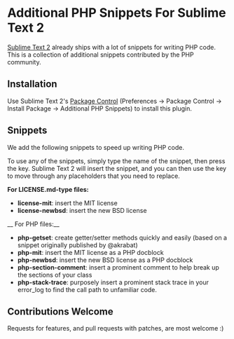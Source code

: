 Additional PHP Snippets For Sublime Text 2
==========================================

[Sublime Text 2](http://www.sublimetext.com/2) already ships with a lot of snippets for writing PHP code. This is a collection of additional snippets contributed by the PHP community.

Installation
------------

Use Sublime Text 2's [Package Control](http://wbond.net/sublime_packages/package_control) (Preferences -> Package Control -> Install Package -> Additional PHP Snippets) to install this plugin.

Snippets
--------

We add the following snippets to speed up writing PHP code.

To use any of the snippets, simply type the name of the snippet, then press the <TAB> key.  Sublime Text 2 will insert the snippet, and you can then use the <TAB> key to move through any placeholders that you need to replace.

__For LICENSE.md-type files:__

* __license-mit__: insert the MIT license
* __license-newbsd__: insert the new BSD license

__ For PHP files:__

* __php-getset__: create getter/setter methods quickly and easily (based on a snippet originally published by @akrabat)
* __php-mit__: insert the MIT license as a PHP docblock
* __php-newbsd__: insert the new BSD license as a PHP docblock
* __php-section-comment__: insert a prominent comment to help break up the sections of your class
* __php-stack-trace__: purposely insert a prominent stack trace in your error_log to find the call path to unfamiliar code. 


Contributions Welcome
---------------------

Requests for features, and pull requests with patches, are most welcome :)
